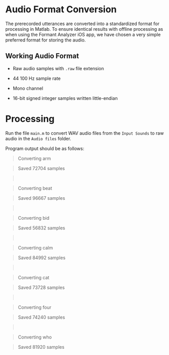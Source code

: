 Audio Format Conversion
=======================

The prerecorded utterances are converted into a standardized format for
processing in Matlab. To ensure identical results with offline processing as
when using the Formant Analyzer iOS app, we have chosen a very simple preferred
format for storing the audio.

Working Audio Format
--------------------

-   Raw audio samples with `.raw` file extension

-   44 100 Hz sample rate

-   Mono channel

-   16-bit signed integer samples written little-endian

Processing
==========

Run the file `main.m` to convert WAV audio files from the `Input Sounds` to raw
audio in the `Audio files` folder.

Program output should be as follows:

>   Converting arm

>   Saved 72704 samples

>    

>   Converting beat

>   Saved 96667 samples

>    

>   Converting bid

>   Saved 56832 samples

>    

>   Converting calm

>   Saved 84992 samples

>    

>   Converting cat

>   Saved 73728 samples

>    

>   Converting four

>   Saved 74240 samples

>    

>   Converting who

>   Saved 81920 samples
